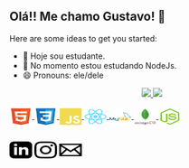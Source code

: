 ## Olá!! Me chamo Gustavo! 👋


Here are some ideas to get you started:

- 🔭 Hoje sou estudante.
- 🌱 No momento estou estudando NodeJs.
- 😄 Pronouns: ele/dele

<div align="center">
  <a href="https://github.com/GustavoMiyagawa">
  <img height="150em" src="https://github-readme-stats.vercel.app/api?username=GustavoMiyagawa&show_icons=true&theme=dark&include_all_commits=true&count_private=true"/>
  <img height="150em" src="https://github-readme-stats.vercel.app/api/top-langs/?username=GustavoMiyagawa&layout=compact&langs_count=7&theme=dark"/>
</div>
  
<div style="display: inline_block"><br>
  <img align="center" alt="Gus-HTML" height="30" width="40" src="https://raw.githubusercontent.com/devicons/devicon/master/icons/html5/html5-original.svg">
  <img align="center" alt="Gus-CSS" height="30" width="40" src="https://raw.githubusercontent.com/devicons/devicon/master/icons/css3/css3-original.svg">
  <img align="center" alt="Gus-Js" height="30" width="40" src="https://raw.githubusercontent.com/devicons/devicon/master/icons/javascript/javascript-plain.svg">
  <img align="center" alt="Gus-React" height="30" width="40" src="https://raw.githubusercontent.com/devicons/devicon/master/icons/react/react-original.svg">
  <img align="center" alt="Gus-MySQL" height="30" width="40" src="https://github.com/devicons/devicon/blob/master/icons/mysql/mysql-original-wordmark.svg">
  <img align="center" alt="Gus-MongoDB" height="30" width="40" src="https://github.com/devicons/devicon/blob/master/icons/mongodb/mongodb-original-wordmark.svg">
  <img align="center" alt="Gus-Nodejs" height="30" width="40" src="https://raw.githubusercontent.com/devicons/devicon/master/icons/nodejs/nodejs-original.svg">
</div>

  ##

<div> 
<a href="https://www.linkedin.com/in/gustavo-miyagawa/" target="_blank"><img align="center" height="30" width="40" src="https://github.com/GustavoMiyagawa/icons/blob/master/linkedIn/linkedIn.svg" target="_blank"></a> 
  <a href="https://www.instagram.com/gustavo_miyagawa/" target="_blank"><img align="center" height="30" width="40" src="https://github.com/GustavoMiyagawa/icons/blob/master/instagram/instagram.svg" target="_blank"></a> 
  <a href = "mailto:miyagawasantos@hotmail.com"><img align="center" height="30" width="40" src="https://github.com/GustavoMiyagawa/icons/blob/master/mail/mail.svg" target="_blank"></a>
</div>
